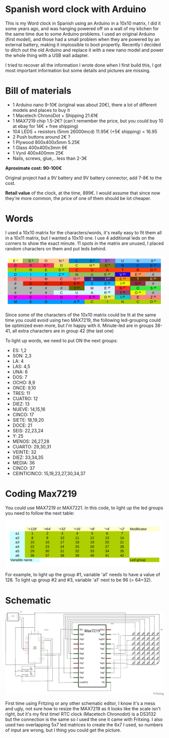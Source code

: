 Spanish word clock with Arduino
=

This is my Word clock in Spanish using an Arduino in a 10x10 matrix, I did it some years ago, and was hanging powered off on a wall of my kitchen for the same time due to some Arduino problems. I used an original Arduino (first model), and those had a small problem when they are powered by an external battery, making it implossible to boot propertly. Recently I decided to ditch out the old Arduino and replace it with a new nano model and power the whole thing with a USB wall adapter.


I tried to recover all the information I wrote done when I first build this, I got most important information but some details and pictures are missing.



Bill of materials
=
* 1 Arduino nano 9-10€ (original was about 20€), there a lot of different models and places to buy it
* 1 Macetech ChronoDot + Shipping 21.61€
* 1 MAX7219 chip 1.5-2€? (can't remember the price, but you could buy 10 at ebay for 14€ + free shipping)
* 104 LEDS + resistors (5mm 26000mcd) 11.95€ (+5€ shipping) = 16.95
* 2 Push buttons around 2€ ?
* 1 Plywood 800x400x5mm 5.25€
* 1 Glass 400x400x3mm 6€
* 1 Vynil 400x400mm 25€
* Nails, screws, glue,.. less than 2-3€

**Aproximate cost: 90-100€**

Original project had a 9V battery and 9V battery connector, add 7-8€ to the cost.


**Retail value** of the clock, at the time, 899€. I would assume that since now they're more common, the price of one of them should be lot cheaper.



Words
=
I used a 10x10 matrix for the characters/words, it's really easy to fit them all in a 10x11 matrix, but I wanted a 10x10 one. I use 4 additional leds on the corners to show the exact minute. 11 spots in the matrix are unused, I placed random characters on them and put leds behind.


![alt tag](https://raw.githubusercontent.com/conejoninja/WordClock/master/LED.groups.png)

Since some of the characters of the 10x10 matrix could be lit at the same time you could avoid using two MAX7219, the following led-grouping could be optimized even more, but I'm happy with it. Minute-led are in groups 38-41, all extra characters are in group 42 (the last one)


To light up words, we need to put ON the next groups:

* ES: 1,2
* SON: 2,3
* LA: 4
* LAS: 4,5
* UNA: 6
* DOS: 7
* OCHO: 8,9
* ONCE: 9,10
* TRES: 11
* CUATRO: 12
* DIEZ: 13
* NUEVE: 14,15,16
* CINCO: 17
* SIETE: 18,19,20
* DOCE: 21
* SEIS: 22,23,24
* Y: 25
* MENOS: 26,27,28
* CUARTO: 29,30,31
* VEINTE: 32
* DIEZ: 33,34,35
* MEDIA: 36
* CINCO: 37
* CEINTICINCO: 15,19,23,27,30,34,37



Coding Max7219
=
You could use MAX7219 or MAX7221. In this code, to light up the led groups you need to follow the next table:

![alt tag](https://raw.githubusercontent.com/conejoninja/WordClock/master/relation.led.variable.png)

For example, to light up the group #1, variable 'a1' needs to have a value of 128. To light up group #2 and #3, variable 'a1' next to be 96 (= 64+32).



Schematic
=

![alt tag](https://raw.githubusercontent.com/conejoninja/WordClock/master/CLOCK.png)

First time using Fritzing or any other schematic editor, I know it's a mess and ugly, not sure how to resize the MAX7219 as it looks like the scale isn't right, but it's my first time! RTC clock (Macetech Chronodot) is a DS3132 but the connection is the same so I used the one it came with Fritxing. I also used two overlapping 5x7 led matrices to create the 6x7 I used, so numbers of input are wrong, but I thing you could get the picture.
